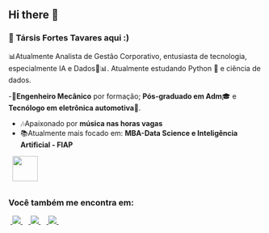 ## Hi there 👋
### 👋 Társis Fortes Tavares aqui :)
📊Atualmente Analista de Gestão Corporativo, entusiasta de tecnologia, especialmente IA  e Dados🤖📊. Atualmente estudando Python 🐍 e ciência de dados.
 
-🔧**Engenheiro Mecânico** por formação; **Pós-graduado em Adm**🎓 e **Tecnólogo em eletrônica automotiva🚗**.
- 🎶Apaixonado por **música nas horas vagas**
- 📚Atualmente mais focado em: **MBA-Data Science e Inteligência Artificial - FIAP**
<div style="display: inline">
  &nbsp;&nbsp;<img width='50' height='50' src="https://cdn.jsdelivr.net/gh/devicons/devicon/icons/python/python-original.svg" />&nbsp;&nbsp;
 </div> 

##

### Você também me encontra em:
&nbsp;<a href="https://www.linkedin.com/in/t%C3%A1rsis-fortes-tavares-4301667a/">
  <img src="https://img.shields.io/badge/linkedin-%230077B5.svg?style=for-the-badge&logo=linkedin&logoColor=white">
</a>&nbsp;
&nbsp;<a href="https://www.instagram.com/tarsis_fortes/">
  <img src="https://img.shields.io/badge/Instagram-%23E4405F.svg?style=for-the-badge&logo=Instagram&logoColor=white">
</a>&nbsp;
&nbsp;<a href="https://www.youtube.com/@tarsisfortestavares698">
  <img src="https://img.shields.io/badge/YouTube-FF0000?style=for-the-badge&logo=youtube&logoColor=white">
</a>&nbsp;


<!--
**tarsisfortes/tarsisfortes** is a ✨ _special_ ✨ repository because its `README.md` (this file) appears on your GitHub profile.

Here are some ideas to get you started:

- 🔭 I’m currently working on ...
- 🌱 I’m currently learning ...
- 👯 I’m looking to collaborate on ...
- 🤔 I’m looking for help with ...
- 💬 Ask me about ...
- 📫 How to reach me: ...
- 😄 Pronouns: ...
- ⚡ Fun fact: ...
-->
